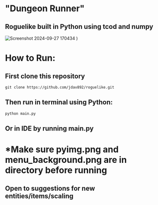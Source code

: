 # "Dungeon Runner"
## Roguelike built in Python using tcod and numpy

![Screenshot 2024-09-27 170434](https://github.com/user-attachments/assets/95b06792-2f0d-4544-9ecd-0fdb51ba2131)
)

# How to Run:
## First clone this repository
```
git clone https://github.com/jdav892/roguelike.git

```
## Then run in terminal using Python:
```
python main.py
```

## Or in IDE by running main.py

# *Make sure pyimg.png and menu_background.png are in directory before running

## Open to suggestions for new entities/items/scaling

